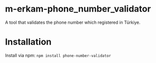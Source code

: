 # m-erkam-phone_number_validator
A tool that validates the phone number which registered in Türkiye.

# Installation
Install via npm:
`npm install phone-number-validator`
